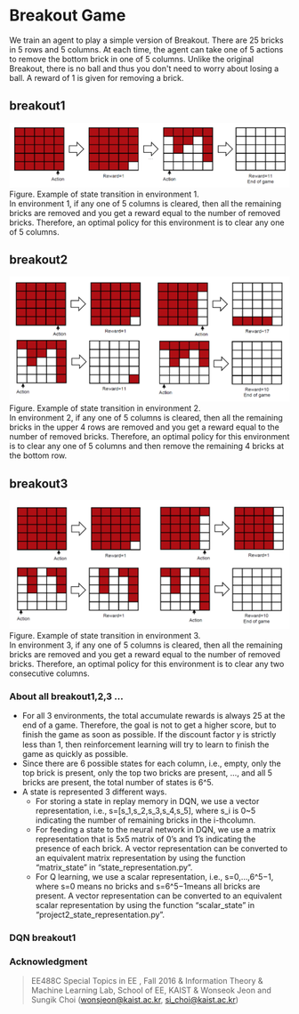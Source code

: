 ﻿# Breakout Game
We train an agent to play a simple version of Breakout. There are 25 bricks in 5 rows and 5 columns. At each time, the agent can take one of 5 actions to remove the bottom brick in one of 5 columns. Unlike the original Breakout, there is no ball and thus you don't need to worry about losing a ball. A reward of 1 is given for removing a brick.

## breakout1
![](./image/environment1.png)
Figure. Example of state transition in environment 1. <br>
In environment 1, if any one of 5 columns is cleared, then all the remaining bricks are removed and you get a reward equal to the number of removed bricks. Therefore, an optimal policy for this environment is to clear any one of 5 columns. 

## breakout2
![](./image/environment2.png)
Figure. Example of state transition in environment 2. <br>
In environment 2, if any one of 5 columns is cleared, then all the remaining bricks in the upper 4 rows are removed and you get a reward equal to the number of removed bricks. Therefore, an optimal policy for this environment is to clear any one of 5 columns and then remove the remaining 4 bricks at the bottom row.

## breakout3
![](./image/environment3.png)
Figure. Example of state transition in environment 3. <br>
In environment 3, if any one of 5 columns is cleared, then all the remaining bricks are removed and you get a reward equal to the number of removed bricks. Therefore, an optimal policy for this environment is to clear any two consecutive columns. 

### About all breakout1,2,3 ...
* For all 3 environments, the total accumulate rewards is always 25 at the end of a game. Therefore, the goal is not to get a higher score, but to finish the game as soon as possible. If the discount factor 𝛾 is strictly less than 1, then reinforcement learning will try to learn to finish the game as quickly as possible.
* Since there are 6 possible states for each column, i.e., empty, only the top brick is present, only the top two bricks are present, …, and all 5 bricks are present, the total number of states is 6^5.
* A state is represented 3 different ways.
   * For storing a state in replay memory in DQN, we use a vector representation, i.e., s=[s_1,s_2,s_3,s_4,s_5], where s_i is 0~5 indicating the number of remaining bricks in the i-thcolumn.
   * For feeding a state to the neural network in DQN, we use a matrix representation that is 5x5 matrix of 0’s and 1’s indicating the presence of each brick. A vector representation can be converted to an equivalent matrix representation by using the function “matrix_state” in “state_representation.py”.
   * For Q learning, we use a scalar representation, i.e., s=0,…,6^5−1, where s=0 means no bricks and s=6^5−1means all bricks are present. A vector representation can be converted to an equivalent scalar representation by using the function “scalar_state” in “project2_state_representation.py”.
   
### DQN breakout1


### Acknowledgment
> EE488C Special Topics in EE <Deep Learning and AlphaGo>, Fall 2016 & Information Theory & Machine Learning Lab, School of EE, KAIST & Wonseok Jeon and Sungik Choi (wonsjeon@kaist.ac.kr, si_choi@kaist.ac.kr)
